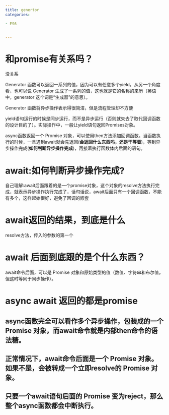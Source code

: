 ```yaml
---
title: genertor
categories: 

- ES6


---
```


# 和promise有关系吗？
没关系


Generator 函数可以返回一系列的值，因为可以有任意多个yield。从另一个角度看，也可以说 Generator 生成了一系列的值，这也就是它的名称的来历（英语中，generator 这个词是“生成器”的意思）。


Generator 函数将异步操作表示得很简洁，但是流程管理却不方便


yield语句运行的时候是同步运行，而不是异步运行（否则就失去了取代回调函数的设计目的了）。实际操作中，一般让yield语句返回Promises对象。




async函数返回一个 Promise 对象，可以使用then方法添加回调函数。当函数执行的时候，一旦遇到await就会先返回(**会返回什么东西吗，还是干等着**)，等到异步操作完成(**如何判断异步操作完成**)，再接着执行函数体内后面的语句。

# await:如何判断异步操作完成?
自己理解:await后面跟着的是一个promise对象，这个对象的resolve方法执行完成，就表示异步操作执行完成了，话句话说，await后面只有一个回调函数，不能有多个，这样起始很好，避免了回调的嵌套

# await返回的结果，到底是什么
resolve方法，传入的参数的第一个

# await 后面到底跟的是个什么东西？
await命令后面，可以是 Promise 对象和原始类型的值（数值、字符串和布尔值，但这时等同于同步操作）。


# async await 返回的都是promise



## async函数完全可以看作多个异步操作，包装成的一个 Promise 对象，而await命令就是内部then命令的语法糖。


## 正常情况下，await命令后面是一个 Promise 对象。如果不是，会被转成一个立即resolve的 Promise 对象。

## 只要一个await语句后面的 Promise 变为reject，那么整个async函数都会中断执行。
